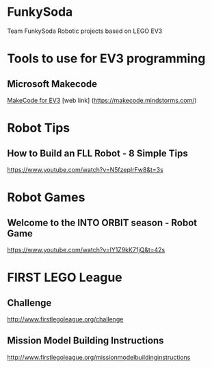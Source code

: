 # FunkySoda
Team FunkySoda
Robotic projects based on LEGO EV3


# Tools to use for EV3 programming
## Microsoft Makecode
[MakeCode for EV3](https://makecode.com/blog/lego/05-15-2018)
[web link] (https://makecode.mindstorms.com/)

# Robot Tips
## How to Build an FLL Robot - 8 Simple Tips
https://www.youtube.com/watch?v=N5fzepIrFw8&t=3s

# Robot Games
## Welcome to the INTO ORBIT season - Robot Game
https://www.youtube.com/watch?v=lY1Z9kK71jQ&t=42s

# FIRST LEGO League
## Challenge
http://www.firstlegoleague.org/challenge
## Mission Model Building Instructions
http://www.firstlegoleague.org/missionmodelbuildinginstructions
